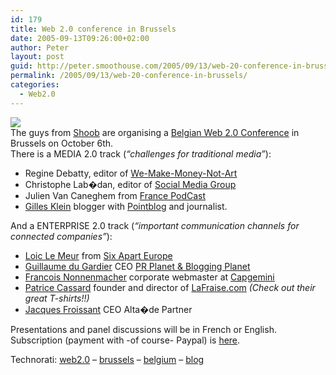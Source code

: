 ```yaml
---
id: 179
title: Web 2.0 conference in Brussels
date: 2005-09-13T09:26:00+02:00
author: Peter
layout: post
guid: http://peter.smoothouse.com/2005/09/13/web-20-conference-in-brussels/
permalink: /2005/09/13/web-20-conference-in-brussels/
categories:
  - Web2.0
---
```

![](http://www.pixagogo.com/S5vpfnjbBPdPk8MTq6zZvcq5Ia0VoKVXZ11MfKZIUWxpUTh-GPR8pc!gAuCW2FnmQB7042wnU4R9rV5uolIysY-1xBmuFVhBpPZjbVdSiRX-5UppXKw!XvCNEjlyz4L1ZJX78iHWHCmlUaZCMB3-NAiw__/crooner_sepia.jpg)  
The guys from [Shoob](http://www.shoob.com/fr/blog/) are organising a [Belgian Web 2.0 Conference](http://2pointzero.shoob.com/) in Brussels on October 6th.  
There is a MEDIA 2.0 track (_&#8220;challenges for traditional media&#8221;_):

  * Regine Debatty, editor of [We-Make-Money-Not-Art](http://we-make-money-not-art.com/) 
  * Christophe Lab�dan, editor of [Social Media Group](http://www.thesocialmediagroup.com/)
  * Julien Van Caneghem from [France PodCast](http://francepodcast.viabloga.com/)
  * [Gilles Klein](http://gklein.blog.lemonde.fr/gklein) blogger with [Pointblog](http://www.pointblog.com/) and journalist.

And a ENTERPRISE 2.0 track (_&#8220;important communication channels for connected companies&#8221;_):

  * [Loic Le Meur](http://www.loiclemeur.com/france) from [Six Apart Europe](http://www.sixapart.com)
  * [Guillaume du Gardier](http://www.prthoughts.com/) CEO [PR Planet & Blogging Planet](http://www.bloggingplanet.com/fr/index.php)
  * [Francois Nonnenmacher](http://www.padawan.info/) corporate webmaster at [Capgemini](http://www.capgemini.com/)
  * [Patrice Cassard](http://www.lafraise.com/blog/) founder and director of [LaFraise.com](http://www.lafraise.com) _(Check out their great T-shirts!!)_
  * [Jacques Froissant](http://altaide.typepad.com/jacques_froissant_altade/) CEO Alta�de Partner

Presentations and panel discussions will be in French or English. Subscription (payment with -of course- Paypal) is [here](http://2pointzero.shoob.com/subscription/signup).

Technorati: <a href="http://technorati.com/tag/web2.0" rel="tag">web2.0</a> &#8211; <a href="http://technorati.com/tag/brussels" rel="tag">brussels</a> &#8211; <a href="http://technorati.com/tag/belgium" rel="tag">belgium</a> &#8211; <a href="http://technorati.com/tag/blog" rel="tag">blog</a>